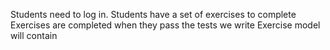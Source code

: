 Students need to log in.
Students have a set of exercises to complete
Exercises are completed when they pass the tests we write
Exercise model will contain 
